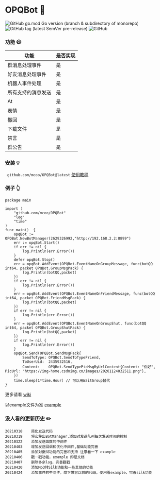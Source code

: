 # OPQBot 🎉
![GitHub go.mod Go version (branch & subdirectory of monorepo)](https://img.shields.io/github/go-mod/go-version/mcoo/OPQBot/master?filename=go.mod&style=for-the-badge&logo=go) ![GitHub tag (latest SemVer pre-release)](https://img.shields.io/github/v/tag/mcoo/OPQBot?include_prereleases&style=for-the-badge&logo=data:image/png;base64,iVBORw0KGgoAAAANSUhEUgAAABAAAAAQCAYAAAAf8/9hAAAA1klEQVQ4T6XTvQ3CMBCG4fdKRgCxBQvQMgAZggUQFdDBCAxAAz1INGQAKCnYgR0O2VjBSc5JBCn98+Tusy2qegXG1L8HcAF2IvI05v2QqKqmJsP4C5iJyNFaFwM5sAeGwNJYnFlIDGxEZOE2quoJmHRBYmAtIqsA3IBRorVSJdUMzkAvEWrsFYgDmv7WlK9HHODKtkJrORw/nTmgD7gqBl12VNbcJYQ2BQ4/ALkH/kCyAvgB+YRYLVtVu7TzPUar7xakfJFSwSWQ2nuotRCDAZmHsa31mN4A6l46o4qtxAAAAABJRU5ErkJggg==) ![GitHub](https://img.shields.io/github/license/mcoo/OPQBot?style=for-the-badge&logo=data:image/png;base64,iVBORw0KGgoAAAANSUhEUgAAABAAAAAQCAYAAAAf8/9hAAABMklEQVQ4T5WTsS5EQRSGv18EhcgmOkqJVlQ6sZWGgkQhUW9hS4XS7jOICIUKkUi20CjxBrKdBxCFgifwy6y7nL3mbjjNnZz7zzfn/GdGhLC9B6yF1IOkVtSU1+onbO8CR8B9EK0AC5K6VZAISCcdANeFeApYBeqSInSAFQEN4CRz0iPwnsl3JB1+A5LA9l36Sqrbfis2JUA5RoBlYP8vgFRZP6bD+hhoxxa2gNMgmARGh0zgQtJOzsTYb+0/JlaNcVFSzodecWUPzoHZUPYr0JCUm8IPwHbatARslgDPQOr1duhFsn0JbANPwEsQzwDzQEtSOweR7TNgY9h9Bz6AK0nNX2/BtituWllbkzTgWc/EApDK60rq2J4r3kD6PwaMAxNFG5WAL0elBLwB1rP9Zir4BJmUbAFx6PbeAAAAAElFTkSuQmCC)
### 功能 😄
|功能|是否实现|
|-|-|
|群消息处理事件|是|
|好友消息处理事件|是|
|机器人事件处理|是|
|所有支持的消息发送|是|
|At|是|
|表情|是|
|撤回|是|
|下载文件|是|
|禁言|是|
|群公告|是|

### 安装 💡
` github.com/mcoo/OPQBot@latest`
[使用教程](https://mcenjoy.cn/330/)
### 例子 👆
```golang
package main

import (
	"github.com/mcoo/OPQBot"
	"log"
	"time"
)
func main()  {
	opqBot := OPQBot.NewBotManager(2629326992,"http://192.168.2.2:8899")
	err := opqBot.Start()
	if err != nil {
		log.Println(err.Error())
	}
	defer opqBot.Stop()
	err = opqBot.AddEvent(OPQBot.EventNameOnGroupMessage, func(botQQ int64, packet OPQBot.GroupMsgPack) {
		log.Println(botQQ,packet)
	})
	if err != nil {
		log.Println(err.Error())
	}
	err = opqBot.AddEvent(OPQBot.EventNameOnFriendMessage, func(botQQ int64, packet OPQBot.FriendMsgPack) {
		log.Println(botQQ,packet)
	})
	if err != nil {
		log.Println(err.Error())
	}
	err = opqBot.AddEvent(OPQBot.EventNameOnGroupShut, func(botQQ int64, packet OPQBot.GroupShutPack) {
		log.Println(botQQ,packet)
	})
	if err != nil {
		log.Println(err.Error())
	}
	opqBot.Send(OPQBot.SendMsgPack{
		SendToType: OPQBot.SendToTypeFriend,
		ToUserUid:  2435932516,
		Content:    OPQBot.SendTypePicMsgByUrlContent{Content: "你好", PicUrl: "https://img-home.csdnimg.cn/images/20201124032511.png"},
	})
	time.Sleep(1*time.Hour) // 可以用WaitGroup替代
}
```

更多请看 [wiki](https://github.com/mcoo/OPQBot/wiki)

以example文件为准 [example](https://github.com/opq-osc/OPQBot/blob/main/example/main.go)

### 没人看的更新历史 ✏️
```
20210318    简化发送代码
20210319    将宏移出BotManager,添加对发送队列每次发送时间的控制
20210322    添加发送函数的中间件
20210403    增加发送回调和优化中间件,基础功能完善
20210405    添加对撤回功能的完善和支持 注意看一下 example
20210406    戳一戳功能，example 即是文档
20210407    删除多余log，完善戳戳
20210420    添加Mp3转Silk功能和一些其他的功能
20210424    添加事件的中间件，向下兼容以前的代码，使用看example，完善silk功能
```
